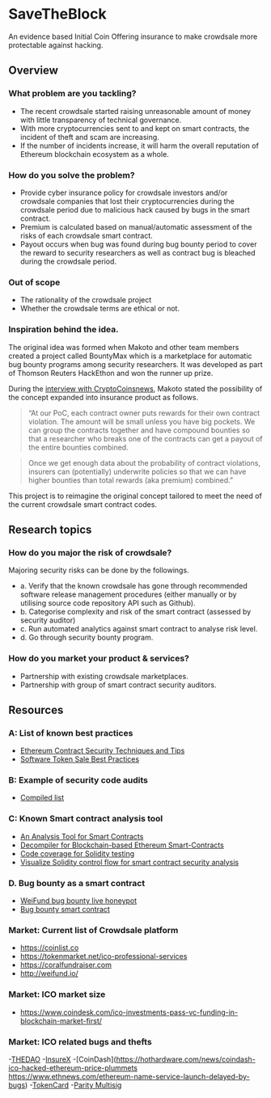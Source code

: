 # SaveTheBlock

An evidence based Initial Coin Offering insurance to make crowdsale more protectable against hacking.

## Overview

### What problem are you tackling?

- The recent crowdsale started raising unreasonable amount of money with little transparency of technical governance.
- With more cryptocurrencies sent to and kept on smart contracts, the incident of theft and scam are increasing.
- If the number of incidents increase, it will harm the overall reputation of Ethereum blockchain ecosystem as a whole.

### How do you solve the problem?

- Provide cyber insurance policy for crowdsale investors and/or crowdsale companies that lost their cryptocurrencies during the crowdsale period due to malicious hack caused by bugs in the smart contract.
- Premium is calculated based on manual/automatic assessment of the risks of each crowdsale smart contract.
- Payout occurs when bug was found during bug bounty period to cover the reward to security researchers as well as contract bug is bleached during the crowdsale period.

### Out of scope

- The rationality of the crowdsale project
- Whether the crowdsale terms are ethical or not.

### Inspiration behind the idea.

The original idea was formed when Makoto and other team members created a project called BountyMax which is a marketplace for automatic bug bounty programs among security researchers. It was developed as part of Thomson Reuters HackEthon and won the runner up prize.

During the [interview with CryptoCoinsnews](https://www.cryptocoinsnews.com/blockchain-based-sports-game-wins-thomson-reuters-hackethon/), Makoto stated the possibility of the concept expanded into insurance product as follows.

>“At our PoC, each contract owner puts rewards for their own contract violation. The amount will be small unless you have big pockets. We can group the contracts together and have compound bounties so that a researcher who breaks one of the contracts can get a payout of the entire bounties combined.

>Once we get enough data about the probability of contract violations, insurers can (potentially) underwrite policies so that we can have higher bounties than total rewards (aka premium) combined.”


This project is to reimagine the original concept tailored to meet the need of the current crowdsale smart contract codes.

## Research topics


### How do you major the risk of crowdsale?

Majoring security risks can be done by the followings.

- a. Verify that the known crowdsale has gone through recommended software release management procedures (either manually or by utilising source code repository API such as Github).
- b. Categorise complexity and risk of the smart contract (assessed by security auditor)
- c. Run automated analytics against smart contract to analyse risk level.
- d. Go through security bounty program.

### How do you market your product & services?

- Partnership with existing crowdsale marketplaces.
- Partnership with group of smart contract security auditors.

## Resources

### A: List of known best practices

- [Ethereum Contract Security Techniques and Tips](https://github.com/ConsenSys/smart-contract-best-practices)
- [Software Token Sale Best Practices](https://github.com/DavidJohnstonCEO/CrowdsaleBestPractices)

### B: Example of security code audits

- [Compiled list](https://docs.google.com/spreadsheets/d/1xZnUTUGPW72ln0_WHvjNaZ-9TM2BMMxB1oK4OyGfmiI/edit?usp=sharing&lipi=urn%3Ali%3Apage%3Ad_flagship3_messaging%3BlSyiQNncRma%2B0GbmrQ4vaw%3D%3D)

### C: Known Smart contract analysis tool

- [An Analysis Tool for Smart Contracts](https://github.com/melonproject/oyente)
- [Decompiler for Blockchain-based Ethereum Smart-Contracts](https://github.com/comaeio/porosity)
- [Code coverage for Solidity testing](https://www.npmjs.com/package/solidity-coverage)
- [Visualize Solidity control flow for smart contract security analysis](https://github.com/raineorshine/solgraph)

### D. Bug bounty as a smart contract

- [WeiFund bug bounty live honeypot](https://weifund.surge.sh/)
- [Bug bounty smart contract](https://github.com/OpenZeppelin/zeppelin-solidity/blob/master/contracts/Bounty.sol)

### Market: Current list of Crowdsale platform

- https://coinlist.co
- https://tokenmarket.net/ico-professional-services
- https://coralfundraiser.com
- http://weifund.io/

### Market: ICO market size

- https://www.coindesk.com/ico-investments-pass-vc-funding-in-blockchain-market-first/

### Market: ICO related bugs and thefts

-[THEDAO](http://www.coindesk.com/understanding-dao-hack-journalists/)
-[InsureX](https://www.reddit.com/r/ethtrader/comments/6mjw57/insurex_twitter_and_slack_have_been_hacked_do_not/)
-[CoinDash](https://hothardware.com/news/coindash-ico-hacked-ethereum-price-plummets
https://www.ethnews.com/ethereum-name-service-launch-delayed-by-bugs)
-[TokenCard](https://www.ethnews.com/tokencard-ico-bug-disproportionately-distributes-tokens)
-[Parity Multisig](https://news.bitcoin.com/ethereums-parity-client-users-lose-millions-multi-sig-hack/)
